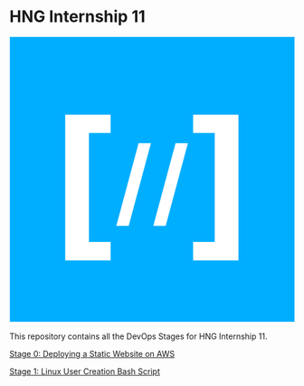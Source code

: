 # HNG Internship 11
![HNG LOGO](hng.png)

This repository contains all the DevOps Stages for HNG Internship 11.

[Stage 0: Deploying a Static Website on AWS](./Stage-0/README.md)

[Stage 1: Linux User Creation Bash Script](./Stage-1/)